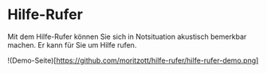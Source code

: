 # Hilfe-Rufer
Mit dem Hilfe-Rufer können Sie sich in Notsituation akustisch bemerkbar machen. Er kann für Sie um Hilfe rufen.

!(Demo-Seite)[https://github.com/moritzott/hilfe-rufer/hilfe-rufer-demo.png]

